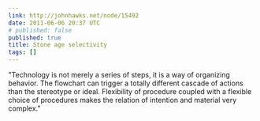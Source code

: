 ```yaml
---
link: http://johnhawks.net/node/15492
date: 2011-06-06 20:37 UTC
# published: false
published: true
title: Stone age selectivity
tags: []
---
```


"Technology is not merely a series of steps, it is a way of organizing behavior. The flowchart can trigger a totally different cascade of actions than the stereotype or ideal. Flexibility of procedure coupled with a flexible choice of procedures makes the relation of intention and material very complex."
